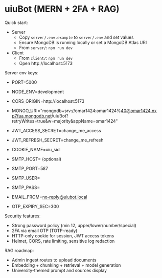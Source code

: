 # uiuBot (MERN + 2FA + RAG)

Quick start:

- Server
  - Copy `server/.env.example` to `server/.env` and set values
  - Ensure MongoDB is running locally or set a MongoDB Atlas URI
  - From `server/`: `npm run dev`
- Client
  - From `client/`: `npm run dev`
  - Open http://localhost:5173

Server env keys:
- PORT=5000
- NODE_ENV=development
- CORS_ORIGIN=http://localhost:5173
- MONGO_URI="mongodb+srv://omar1424:omar1424%40@omar1424.nxp7fua.mongodb.net/uiuBot?retryWrites=true&w=majority&appName=omar1424"

- JWT_ACCESS_SECRET=change_me_access
- JWT_REFRESH_SECRET=change_me_refresh
- COOKIE_NAME=uiu_sid
- SMTP_HOST= (optional)
- SMTP_PORT=587
- SMTP_USER=
- SMTP_PASS=
- EMAIL_FROM=no-reply@uiubot.local
- OTP_EXPIRY_SEC=300

Security features:
- Strong password policy (min 12, upper/lower/number/special)
- 2FA via email OTP (TOTP-ready)
- HTTP-only cookie for session, JWT access tokens
- Helmet, CORS, rate limiting, sensitive log redaction

RAG roadmap:
- Admin ingest routes to upload documents
- Embedding + chunking + retrieval + model generation
- University-themed prompt and sources display
